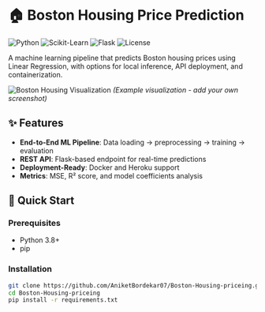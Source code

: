 # 🏠 Boston Housing Price Prediction

![Python](https://img.shields.io/badge/Python-3.8%2B-blue)
![Scikit-Learn](https://img.shields.io/badge/ScikitLearn-1.0.0-orange)
![Flask](https://img.shields.io/badge/Flask-2.0.0-lightgrey)
![License](https://img.shields.io/badge/License-MIT-green)

A machine learning pipeline that predicts Boston housing prices using Linear Regression, with options for local inference, API deployment, and containerization.

![Boston Housing Visualization](https://i.imgur.com/JtQq3Ym.png) *(Example visualization - add your own screenshot)*

## ✨ Features
- **End-to-End ML Pipeline**: Data loading → preprocessing → training → evaluation
- **REST API**: Flask-based endpoint for real-time predictions
- **Deployment-Ready**: Docker and Heroku support
- **Metrics**: MSE, R² score, and model coefficients analysis

## 🚀 Quick Start

### Prerequisites
- Python 3.8+
- pip

### Installation
```bash
git clone https://github.com/AniketBordekar07/Boston-Housing-priceing.git
cd Boston-Housing-priceing
pip install -r requirements.txt
